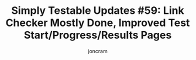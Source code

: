 ---
title: "Simply Testable Updates #59: Link Checker Mostly Done, Improved Test Start/Progress/Results Pages"
author: joncram
newsletter_meta:
    issue_number: 59th
    url: https://us5.campaign-archive1.com/?u=ac75e33d993d2b502e333ddd0&amp;id=668e00e22c
    closing_sentence: Expect the next newsletter a week from now on October 9.
    highlights:
        - Link checker mostly done
        - Improved test start/progress/results pages
---
